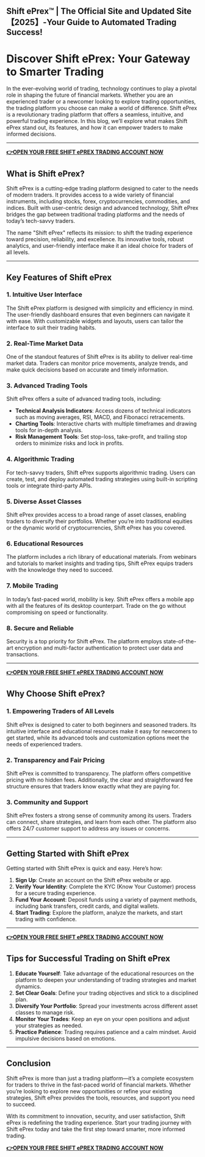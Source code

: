 ## Shift ePrex™ | The Official Site and Updated Site【2025】-Your Guide to Automated Trading Success!

# Discover Shift ePrex: Your Gateway to Smarter Trading

In the ever-evolving world of trading, technology continues to play a pivotal role in shaping the future of financial markets. Whether you are an experienced trader or a newcomer looking to explore trading opportunities, the trading platform you choose can make a world of difference. Shift ePrex is a revolutionary trading platform that offers a seamless, intuitive, and powerful trading experience. In this blog, we’ll explore what makes Shift ePrex stand out, its features, and how it can empower traders to make informed decisions.

---

**[👉OPEN YOUR FREE SHIFT ePREX TRADING ACCOUNT NOW](https://www.cryptoalertscam.com/shift-eprex-review/)**

## What is Shift ePrex?

Shift ePrex is a cutting-edge trading platform designed to cater to the needs of modern traders. It provides access to a wide variety of financial instruments, including stocks, forex, cryptocurrencies, commodities, and indices. Built with user-centric design and advanced technology, Shift ePrex bridges the gap between traditional trading platforms and the needs of today’s tech-savvy traders.

The name "Shift ePrex" reflects its mission: to shift the trading experience toward precision, reliability, and excellence. Its innovative tools, robust analytics, and user-friendly interface make it an ideal choice for traders of all levels.

---

## Key Features of Shift ePrex

### 1. **Intuitive User Interface**
The Shift ePrex platform is designed with simplicity and efficiency in mind. The user-friendly dashboard ensures that even beginners can navigate it with ease. With customizable widgets and layouts, users can tailor the interface to suit their trading habits.

### 2. **Real-Time Market Data**
One of the standout features of Shift ePrex is its ability to deliver real-time market data. Traders can monitor price movements, analyze trends, and make quick decisions based on accurate and timely information.

### 3. **Advanced Trading Tools**
Shift ePrex offers a suite of advanced trading tools, including:
   - **Technical Analysis Indicators**: Access dozens of technical indicators such as moving averages, RSI, MACD, and Fibonacci retracements.
   - **Charting Tools**: Interactive charts with multiple timeframes and drawing tools for in-depth analysis.
   - **Risk Management Tools**: Set stop-loss, take-profit, and trailing stop orders to minimize risks and lock in profits.

### 4. **Algorithmic Trading**
For tech-savvy traders, Shift ePrex supports algorithmic trading. Users can create, test, and deploy automated trading strategies using built-in scripting tools or integrate third-party APIs.

### 5. **Diverse Asset Classes**
Shift ePrex provides access to a broad range of asset classes, enabling traders to diversify their portfolios. Whether you’re into traditional equities or the dynamic world of cryptocurrencies, Shift ePrex has you covered.

### 6. **Educational Resources**
The platform includes a rich library of educational materials. From webinars and tutorials to market insights and trading tips, Shift ePrex equips traders with the knowledge they need to succeed.

### 7. **Mobile Trading**
In today’s fast-paced world, mobility is key. Shift ePrex offers a mobile app with all the features of its desktop counterpart. Trade on the go without compromising on speed or functionality.

### 8. **Secure and Reliable**
Security is a top priority for Shift ePrex. The platform employs state-of-the-art encryption and multi-factor authentication to protect user data and transactions.

---

**[👉OPEN YOUR FREE SHIFT ePREX TRADING ACCOUNT NOW](https://www.cryptoalertscam.com/shift-eprex-review/)**

## Why Choose Shift ePrex?

### **1. Empowering Traders of All Levels**
Shift ePrex is designed to cater to both beginners and seasoned traders. Its intuitive interface and educational resources make it easy for newcomers to get started, while its advanced tools and customization options meet the needs of experienced traders.

### **2. Transparency and Fair Pricing**
Shift ePrex is committed to transparency. The platform offers competitive pricing with no hidden fees. Additionally, the clear and straightforward fee structure ensures that traders know exactly what they are paying for.

### **3. Community and Support**
Shift ePrex fosters a strong sense of community among its users. Traders can connect, share strategies, and learn from each other. The platform also offers 24/7 customer support to address any issues or concerns.

---

## Getting Started with Shift ePrex

Getting started with Shift ePrex is quick and easy. Here’s how:
1. **Sign Up**: Create an account on the Shift ePrex website or app.
2. **Verify Your Identity**: Complete the KYC (Know Your Customer) process for a secure trading experience.
3. **Fund Your Account**: Deposit funds using a variety of payment methods, including bank transfers, credit cards, and digital wallets.
4. **Start Trading**: Explore the platform, analyze the markets, and start trading with confidence.

---

**[👉OPEN YOUR FREE SHIFT ePREX TRADING ACCOUNT NOW](https://www.cryptoalertscam.com/shift-eprex-review/)**

## Tips for Successful Trading on Shift ePrex

1. **Educate Yourself**: Take advantage of the educational resources on the platform to deepen your understanding of trading strategies and market dynamics.
2. **Set Clear Goals**: Define your trading objectives and stick to a disciplined plan.
3. **Diversify Your Portfolio**: Spread your investments across different asset classes to manage risk.
4. **Monitor Your Trades**: Keep an eye on your open positions and adjust your strategies as needed.
5. **Practice Patience**: Trading requires patience and a calm mindset. Avoid impulsive decisions based on emotions.

---

## Conclusion

Shift ePrex is more than just a trading platform—it’s a complete ecosystem for traders to thrive in the fast-paced world of financial markets. Whether you’re looking to explore new opportunities or refine your existing strategies, Shift ePrex provides the tools, resources, and support you need to succeed.

With its commitment to innovation, security, and user satisfaction, Shift ePrex is redefining the trading experience. Start your trading journey with Shift ePrex today and take the first step toward smarter, more informed trading.


**[👉OPEN YOUR FREE SHIFT ePREX TRADING ACCOUNT NOW](https://www.cryptoalertscam.com/shift-eprex-review/)**
